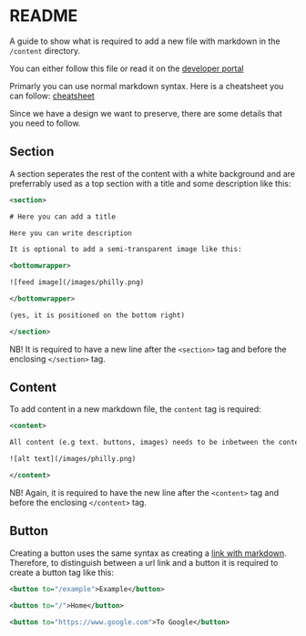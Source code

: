 <content>

# README

A guide to show what is required to add a new file with markdown in the `/content` directory.

You can either follow this file or read it on the [developer portal](https://developer.test.digitallibrary.io/README)

Primarly you can use normal markdown syntax. Here is a cheatsheet you can follow: [cheatsheet](https://github.com/adam-p/markdown-here/wiki/Markdown-Cheatsheet)

Since we have a design we want to preserve, there are some details that you need to follow.

## Section

A section seperates the rest of the content with a white background and are preferrably used as a top section with a title and some description like this:

```xml
<section>

# Here you can add a title

Here you can write description

It is optional to add a semi-transparent image like this:

<bottomwrapper>

![feed image](/images/philly.png)

</bottomwrapper>

(yes, it is positioned on the bottom right)

</section>
```

NB! It is required to have a new line after the `<section>` tag and before the enclosing `</section>` tag.

## Content

To add content in a new markdown file, the `content` tag is required:

```xml
<content>

All content (e.g text. buttons, images) needs to be inbetween the content tags

![alt text](/images/philly.png)

</content>
```

NB! Again, it is required to have the new line after the `<content>` tag and before the enclosing `</content>` tag.

## Button

Creating a button uses the same syntax as creating a [link with markdown](https://github.com/adam-p/markdown-here/wiki/Markdown-Cheatsheet#links). Therefore, to distinguish between a url link and a button it is required to create a button tag like this:

```xml
<button to="/example">Example</button>

<button to="/">Home</button>

<button to="https://www.google.com">To Google</button>
```

</content>
